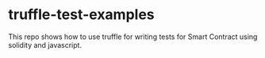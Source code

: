 # truffle-test-examples
This repo shows how to use truffle for writing tests for Smart Contract using solidity and javascript.
